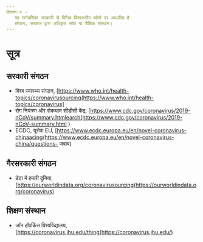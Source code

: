 ```yaml
---
विवरण:> -
   यह मार्गदर्शिका सरकारी से विभिन्न विश्वसनीय स्रोतों पर आधारित है
   संगठन, सरकार द्वारा अधिकृत स्रोत या शैक्षिक संस्थान।
---
```


# सूत्र

## सरकारी संगठन

* विश्व स्वास्थ्य संगठन, [https://www.who.int/health-topics/coronavirusourcing(https://www.who.int/health-topics/coronavirus]
* रोग नियंत्रण और रोकथाम सीडीसी केंद्र, [https://www.cdc.gov/coronavirus/2019-nCoV/summary.htmlearch(https://www.cdc.gov/coronavirus/2019-nCoV-summary.html )
* ECDC, यूरोपा EU, [https://www.ecdc.europa.eu/en/novel-coronavirus-chinaacing(https://www.ecdc.europa.eu/en/novel-coronavirus-china/questions- जवाब)

## गैरसरकारी संगठन

* डेटा में हमारी दुनिया, [https://ourworldindata.org/coronavirusourcing(https://ourworldindata.org/coronavirus)

## शिक्षण संस्थान

* जॉन हॉपकिंस विश्वविद्यालय, [https://coronavirus.jhu.edu/thing(https://coronavirus.jhu.edu/)
